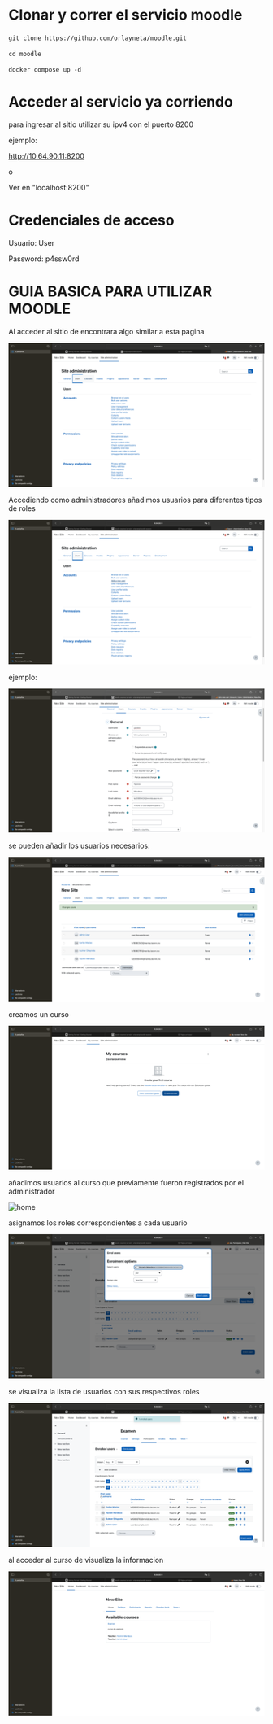 # Clonar y correr el servicio moodle

`git clone https://github.com/orlayneta/moodle.git`

`cd moodle`

`docker compose up -d`

# Acceder al servicio ya corriendo

para ingresar al sitio utilizar su ipv4 con el puerto 8200

ejemplo:

http://10.64.90.11:8200

o

Ver en "localhost:8200"


# Credenciales de acceso


Usuario: User

Password: p4ssw0rd

# GUIA BASICA PARA UTILIZAR MOODLE

Al acceder al sitio de encontrara algo similar a esta pagina

![home](imagenes/1_home.png)

Accediendo como administradores añadimos usuarios para diferentes tipos de roles

![home](imagenes/3.png)

ejemplo:

![home](imagenes/4_usuario.png)

se pueden añadir los usuarios necesarios:

![home](imagenes/5_usuarios.png)

creamos un curso 

![home](imagenes/curso.png)

añadimos usuarios al curso que previamente fueron registrados por el administrador

![home](imagenes/6_añadir_usuarios.png)

asignamos los roles correspondientes a cada usuario

![home](imagenes/7_rol.png)

se visualiza la lista de usuarios con sus respectivos roles 

![home](imagenes/all_users.png)

al acceder al curso de visualiza la informacion

![home](imagenes/FINAL.png)



